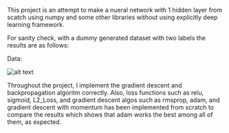 This project is an attempt to make a nueral network with 1 hidden layer from scatch using numpy and some other libraries without using explicitly deep learning framework. 

For sanity check, with a dummy generated dataset with two labels the results are as follows: 

 Data:
 
 ![alt text](https://user-images.githubusercontent.com/26017262/63592934-ca2ddd80-c580-11e9-9f44-69c392ff976f.png,https://user-images.githubusercontent.com/26017262/63593129-488a7f80-c581-11e9-9f82-a72aee501093.png)
 

Throughout the project, I implement the gradient descent and backpropagation algoritm correctly. Also, loss functions such as  relu, sigmoid, L2_Loss, and gradient descent algos such as rmsprop, adam, and gradient descent with momentum has been implemented from scratch to compare the results which shows that adam works the best among all of them, as expected. 


